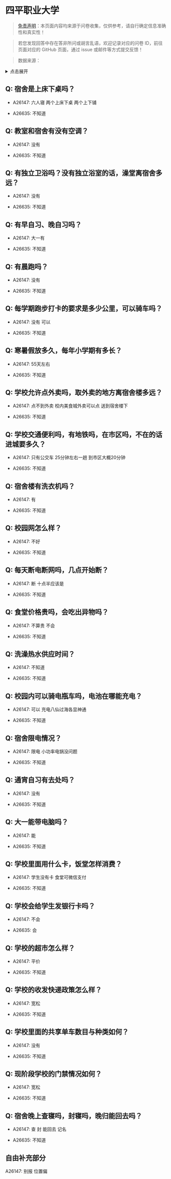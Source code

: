 # 四平职业大学

> [免责声明](https://colleges.chat/#_3)：本页面内容均来源于问卷收集，仅供参考，请自行确定信息准确性和真实性！

> 若您发现回答中存在答非所问或胡言乱语，欢迎记录对应的问卷 ID，前往页面对应的 GitHub 页面，通过 issue 或邮件等方式提交反馈！

> 数据来源：

<details><summary>点击展开</summary>
<ul>
<li>A26147: 匿名 (2024 年 07 月)</li>
<li>A26635: 匿名 (2024 年 08 月)</li>
</ul>
</details>

## Q: 宿舍是上床下桌吗？

- A26147: 六人寝 两个上床下桌 两个上下铺

- A26635: 不知道

## Q: 教室和宿舍有没有空调？

- A26147: 没有

- A26635: 不知道

## Q: 有独立卫浴吗？没有独立浴室的话，澡堂离宿舍多远？

- A26147: 没有

- A26635: 不知道

## Q: 有早自习、晚自习吗？

- A26147: 大一有

- A26635: 不知道

## Q: 有晨跑吗？

- A26147: 没有

- A26635: 不知道

## Q: 每学期跑步打卡的要求是多少公里，可以骑车吗？

- A26147: 没有 可以

- A26635: 不知道

## Q: 寒暑假放多久，每年小学期有多长？

- A26147: 55天左右

- A26635: 不知道

## Q: 学校允许点外卖吗，取外卖的地方离宿舍楼多远？

- A26147: 点不到外卖 校内美食城外卖可以点 送到宿舍楼下

- A26635: 不知道

## Q: 学校交通便利吗，有地铁吗，在市区吗，不在的话进城要多久？

- A26147: 只有公交车 25分钟左右一趟 到市区大概20分钟

- A26635: 不知道

## Q: 宿舍楼有洗衣机吗？

- A26147: 有

- A26635: 不知道

## Q: 校园网怎么样？

- A26147: 不好

- A26635: 不知道

## Q: 每天断电断网吗，几点开始断？

- A26147: 断 十点半应该是

- A26635: 不知道

## Q: 食堂价格贵吗，会吃出异物吗？

- A26147: 不算贵 不会

- A26635: 不知道

## Q: 洗澡热水供应时间？

- A26147: 不知道

- A26635: 不知道

## Q: 校园内可以骑电瓶车吗，电池在哪能充电？

- A26147: 可以 充电八仙过海各显神通

- A26635: 不知道

## Q: 宿舍限电情况？

- A26147: 限电 小功率电锅没问题

- A26635: 不知道

## Q: 通宵自习有去处吗？

- A26147: 没有

- A26635: 不知道

## Q: 大一能带电脑吗？

- A26147: 能

- A26635: 不知道

## Q: 学校里面用什么卡，饭堂怎样消费？

- A26147: 学生没有卡 食堂可微信支付

- A26635: 不知道

## Q: 学校会给学生发银行卡吗？

- A26147: 不会

- A26635: 会

## Q: 学校的超市怎么样？

- A26147: 平价

- A26635: 不知道

## Q: 学校的收发快递政策怎么样？

- A26147: 宽松

- A26635: 不知道

## Q: 学校里面的共享单车数目与种类如何？

- A26147: 没有

- A26635: 不知道

## Q: 现阶段学校的门禁情况如何？

- A26147: 宽松

- A26635: 不知道

## Q: 宿舍晚上查寝吗，封寝吗，晚归能回去吗？

- A26147: 查 封 能回去 记名

- A26635: 不知道

## 自由补充部分

A26147: 别报 位置偏